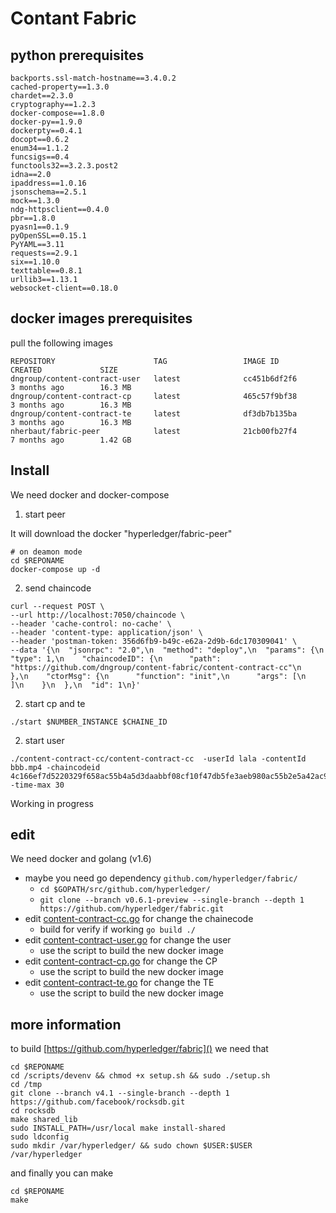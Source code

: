 # Contant Fabric 

## python prerequisites

```
backports.ssl-match-hostname==3.4.0.2
cached-property==1.3.0
chardet==2.3.0
cryptography==1.2.3
docker-compose==1.8.0
docker-py==1.9.0
dockerpty==0.4.1
docopt==0.6.2
enum34==1.1.2
funcsigs==0.4
functools32==3.2.3.post2
idna==2.0
ipaddress==1.0.16
jsonschema==2.5.1
mock==1.3.0
ndg-httpsclient==0.4.0
pbr==1.8.0
pyasn1==0.1.9
pyOpenSSL==0.15.1
PyYAML==3.11
requests==2.9.1
six==1.10.0
texttable==0.8.1
urllib3==1.13.1
websocket-client==0.18.0
```
## docker images prerequisites

pull the following images

```
REPOSITORY                      TAG                 IMAGE ID            CREATED             SIZE
dngroup/content-contract-user   latest              cc451b6df2f6        3 months ago        16.3 MB
dngroup/content-contract-cp     latest              465c57f9bf38        3 months ago        16.3 MB
dngroup/content-contract-te     latest              df3db7b135ba        3 months ago        16.3 MB
nherbaut/fabric-peer            latest              21cb00fb27f4        7 months ago        1.42 GB

```
## Install

 We need docker and docker-compose 
 
   1. start peer
   
   It will download the docker "hyperledger/fabric-peer"
   ```
   # on deamon mode
   cd $REPONAME
   docker-compose up -d 
   ```
   2. send chaincode
   
   ```
   curl --request POST \
  --url http://localhost:7050/chaincode \
  --header 'cache-control: no-cache' \
  --header 'content-type: application/json' \
  --header 'postman-token: 356d6fb9-b49c-e62a-2d9b-6dc170309041' \
  --data '{\n  "jsonrpc": "2.0",\n  "method": "deploy",\n  "params": {\n    "type": 1,\n    "chaincodeID": {\n      "path": "https://github.com/dngroup/content-fabric/content-contract-cc"\n    },\n    "ctorMsg": {\n      "function": "init",\n      "args": [\n      ]\n    }\n  },\n  "id": 1\n}'
   ```
   
   2. start cp and te
   
   ```
   ./start $NUMBER_INSTANCE $CHAINE_ID
   ```
   
   2. start user
   
   ````
   ./content-contract-cc/content-contract-cc  -userId lala -contentId bbb.mp4 -chaincodeid 4c166ef7d5220329f658ac55b4a5d3daabbf08cf10f47db5fe3aeb980ac55b2e5a42ac97fb0797f460ad770995cb1c23cec830470d1a3223a1cb885bb3580ae0 -time-max 30
   ````
   
  Working in progress
   
## edit

  We need docker and golang (v1.6)
   
   - maybe you need go dependency `github.com/hyperledger/fabric/`
        - `cd $GOPATH/src/github.com/hyperledger/`
        - `git clone --branch v0.6.1-preview --single-branch --depth 1 https://github.com/hyperledger/fabric.git`
   - edit [content-contract-cc.go](content-contract-cc/content-contract-cc.go) for change the chainecode
        - build for verify if working    `go build ./`
   - edit [content-contract-user.go](content-contract-user/content-contract-user.go) for change the user
        - use the script to build the new docker image
   - edit [content-contract-cp.go](content-contract-cp/content-contract-cp.go) for change the CP
        - use the script to build the new docker image
   - edit [content-contract-te.go](content-contract-te/content-contract-te.goo) for change the TE
        - use the script to build the new docker image

   
## more information 

 to build  [https://github.com/hyperledger/fabric]() we need that
  
  ```
  cd $REPONAME
  cd /scripts/devenv && chmod +x setup.sh && sudo ./setup.sh
  cd /tmp
  git clone --branch v4.1 --single-branch --depth 1 https://github.com/facebook/rocksdb.git
  cd rocksdb
  make shared_lib
  sudo INSTALL_PATH=/usr/local make install-shared
  sudo ldconfig
  sudo mkdir /var/hyperledger/ && sudo chown $USER:$USER /var/hyperledger
  ```
  and finally you can make 
  ```
  cd $REPONAME
  make
  ```
